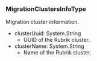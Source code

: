 ### MigrationClustersInfoType
Migration cluster information.

- clusterUuid: System.String
  - UUID of the Rubrik cluster.
- clusterName: System.String
  - Name of the Rubrik cluster.
